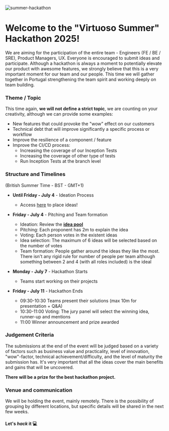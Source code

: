 ![summer-hackathon](https://github.com/user-attachments/assets/2a9acac9-3c87-4238-8e82-f7582f7cbf1c)

# Welcome to the "Virtuoso Summer" Hackathon 2025!

We are aiming for the participation of the entire team - Engineers (FE / BE / SRE), Product Managers, UX. Everyone is encouraged to submit ideas and participate. 
Although a hackathon is always a moment to potentially elevate our product with awesome features, we strongly believe that this is a very important moment for our team and our people. This time we will gather together in Portugal strengthening the team spirit and working deeply on team building.


### Theme / Topic

This time again, **we will not define a strict topic**, we are counting on your creativity, although we can provide some examples: 
- New features that could provoke the "wow" effect on our customers
- Technical debt that will improve significantly a specific process or workflow
- Improve the resilience of a component / feature
- Improve the CI/CD process:
  - Increasing the coverage of our Inception Tests
  - Increasing the coverage of other type of tests
  - Run Inception Tests at the branch level

### Structure and Timelines

(British Summer Time - BST - GMT+1)

- **Until Friday - July 4** - Ideation Process
  - Access [here](https://github.com/spotqa/hackathon-summer-2025/issues/1) to place ideas!
 
- **Friday - July 4** - Pitching and Team formation
  - Ideation: Review the [**idea pool**](https://github.com/spotqa/hackathon-summer-2025/issues/1)
  - Pitching: Each proponent has 2m to explain the idea
  - Voting: Each person votes in the existent ideas
  - Idea selection: The maximum of 6 ideas will be selected based on the number of votes
  - Team formation: People gather around the ideas they like the most. There isn't any rigid rule for number of people per team although something between 2 and 4 (with all roles included) is the ideal
  
- **Monday - July 7** - Hackathon Starts
  - Teams start working on their projects 

- **Friday - July 11** - Hackathon Ends
  - 09:30-10:30 Teams present their solutions (max 10m for presentation + Q&A)
  - 10:30-11:00 Voting: The jury panel will select the winning idea, runner-up and mentions
  - 11:00 Winner announcement and prize awarded
  
### Judgement Criteria

The submissions at the end of the event will be judged based on a variety of factors such as business value and practicality, level of innovation, "wow"-factor, technical achievement/difficulty, and the level of maturity the submission has.
It's very important that all the ideas cover the main benefits and gains that will be uncovered. 

**There will be a prize for the best hackathon project.**

### Venue and communication

We will be holding the event, mainly remotely. There is the possibility of grouping by different locations, but specific details will be shared in the next few weeks.

#### Let's *hack* it 💻
